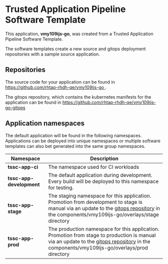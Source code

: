 # Trusted Application Pipeline Software Template

This application, **vmy109ijs-go**, was created from a Trusted Application Pipeline Software Template.

The software templates create a new source and gitops deployment repositories with a sample source application. 

## Repositories

The source code for your application can be found in [https://github.com/rhtap-rhdh-qe/vmy109ijs-go ](https://github.com/rhtap-rhdh-qe/vmy109ijs-go ).
 
The gitops repository, which contains the kubernetes manifests for the application can be found in 
[https://github.com/rhtap-rhdh-qe/vmy109ijs-go-gitops ](https://github.com/rhtap-rhdh-qe/vmy109ijs-go-gitops ) 

## Application namespaces 

The default application will be found in the following namespaces. Applications can be deployed into unique namespaces or multiple software templates can also bet generated into the same group namespaces.  

|  Namespace   |  Description   |  
| -------- | -------- |
| **tssc-app-ci** | The namespace used for CI workloads |
| **tssc-app-development** | The default application during development. Every build will be deployed to this namespace for testing. |
| **tssc-app-stage** | The staging namespace for this application. Promotion from development to stage is manual via an update to the [gitops repository](https://github.com/rhtap-rhdh-qe/vmy109ijs-go-gitops ) in the components/vmy109ijs-go/overlays/stage directory |
| **tssc-app-prod** | The production namespace for this application. Promotion from stage to production is manual via an update to the [gitops repository](https://github.com/rhtap-rhdh-qe/vmy109ijs-go-gitops ) in the components/vmy109ijs-go/overlays/prod directory |